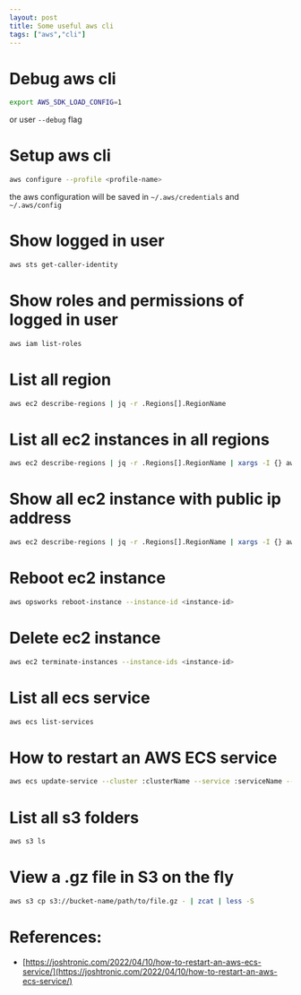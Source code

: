 ```yaml
---
layout: post
title: Some useful aws cli
tags: ["aws","cli"]
---
```


# Debug aws cli 
```bash
export AWS_SDK_LOAD_CONFIG=1
```
or user `--debug` flag

# Setup  aws cli
```bash
aws configure --profile <profile-name>
```
the aws configuration will be saved in `~/.aws/credentials` and `~/.aws/config`

# Show logged in user
```bash
aws sts get-caller-identity
```

# Show roles and permissions of logged in user
```bash
aws iam list-roles
```

# List all region
```bash
aws ec2 describe-regions | jq -r .Regions[].RegionName
```

# List all ec2 instances in all regions
```bash
aws ec2 describe-regions | jq -r .Regions[].RegionName | xargs -I {} aws ec2 describe-instances --region {} | jq -r .Reservations[].Instances[].InstanceId
```

# Show all ec2 instance with public ip address
```bash
aws ec2 describe-regions | jq -r .Regions[].RegionName | xargs -I {} aws ec2 describe-instances --region {} | jq -r ".Reservations[].Instances[] | {IdInstanceId: .InstanceId, IP: .PublicIpAddress}"
```

# Reboot ec2 instance
```bash
aws opsworks reboot-instance --instance-id <instance-id>
```

# Delete ec2 instance
```bash
aws ec2 terminate-instances --instance-ids <instance-id>
```

# List all ecs service
```bash
aws ecs list-services
```

# How to restart an AWS ECS service
```bash
aws ecs update-service --cluster :clusterName --service :serviceName --force-new-deployment
```

# List all s3 folders
```bash
aws s3 ls
```

# View a .gz file in S3 on the fly
```bash
aws s3 cp s3://bucket-name/path/to/file.gz - | zcat | less -S
```


# References:
- [https://joshtronic.com/2022/04/10/how-to-restart-an-aws-ecs-service/](https://joshtronic.com/2022/04/10/how-to-restart-an-aws-ecs-service/)